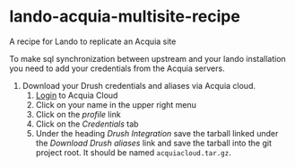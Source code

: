 # lando-acquia-multisite-recipe
A recipe for Lando to replicate an Acquia site

To make sql synchronization between upstream and your lando installation you need to add your credentials from the Acquia servers.

 1. Download your Drush credentials and aliases via Acquia cloud.
     1. [Login](https://accounts.acquia.com/user) to Acquia Cloud
     1. Click on your name in the upper right menu
     1. Click on the *profile* link
     1. Click on the *Credentials* tab
     1. Under the heading *Drush Integration* save the tarball linked under the *Download Drush aliases* link and save the tarball into the git project root. It should be named `acquiacloud.tar.gz`.
